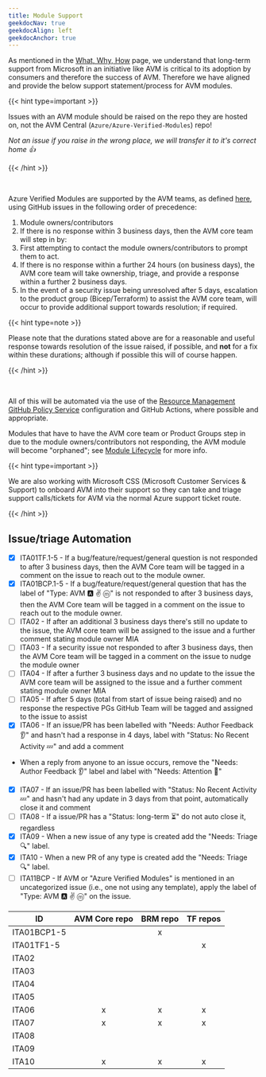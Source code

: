 ```yaml
---
title: Module Support
geekdocNav: true
geekdocAlign: left
geekdocAnchor: true
---
```


As mentioned in the [What, Why, How](/Azure-Verified-Modules/concepts//what-why-how) page, we understand that long-term support from Microsoft in an initiative like AVM is critical to its adoption by consumers and therefore the success of AVM. Therefore we have aligned and provide the below support statement/process for AVM modules.

{{< hint type=important >}}

Issues with an AVM module should be raised on the repo they are hosted on, not the AVM Central (`Azure/Azure-Verified-Modules`) repo!

*Not an issue if you raise in the wrong place, we will transfer it to it's correct home 👍*

{{< /hint >}}

<br>

Azure Verified Modules are supported by the AVM teams, as defined [here](/Azure-Verified-Modules/specs/shared/team-definitions/), using GitHub issues in the following order of precedence:

1. Module owners/contributors
2. If there is no response within 3 business days, then the AVM core team will step in by:
3. First attempting to contact the module owners/contributors to prompt them to act.
4. If there is no response within a further 24 hours (on business days), the AVM core team will take ownership, triage, and provide a response within a further 2 business days.
5. In the event of a security issue being unresolved after 5 days, escalation to the product group (Bicep/Terraform) to assist the AVM core team, will occur to provide additional support towards resolution; if required.

{{< hint type=note >}}

Please note that the durations stated above are for a reasonable and useful response towards resolution of the issue raised, if possible, and **not** for a fix within these durations; although if possible this will of course happen.

{{< /hint >}}

<br>

All of this will be automated via the use of the [Resource Management GitHub Policy Service](https://microsoft.github.io/GitOps/policies/resource-management.html) configuration and GitHub Actions, where possible and appropriate.

Modules that have to have the AVM core team or Product Groups step in due to the module owners/contributors not responding, the AVM module will become "orphaned"; see [Module Lifecycle](/Azure-Verified-Modules/specs/shared/module-lifecycle/) for more info.

{{< hint type=important >}}

We are also working with Microsoft CSS (Microsoft Customer Services & Support) to onboard AVM into their support so they can take and triage support calls/tickets for AVM via the normal Azure support ticket route.

{{< /hint >}}

## Issue/triage Automation

- [x] ITA01TF.1-5 - If a bug/feature/request/general question is not responded to after 3 business days, then the AVM Core team will be tagged in a comment on the issue to reach out to the module owner.
- [x] ITA01BCP.1-5 - If a bug/feature/request/general question that has the label of "Type: AVM 🅰️ ✌️ ⓜ️" is not responded to after 3 business days, then the AVM Core team will be tagged in a comment on the issue to reach out to the module owner.
- [ ] ITA02 - If after an additional 3 business days there's still no update to the issue, the AVM core team will be assigned to the issue and a further comment stating module owner MIA
- [ ] ITA03 - If a security issue not responded to after 3 business days, then the AVM Core team will be tagged in a comment on the issue to nudge the module owner
- [ ] ITA04 - If after a further 3 business days and no update to the issue the AVM core team will be assigned to the issue and a further comment stating module owner MIA
- [ ] ITA05 - If after 5 days (total from start of issue being raised) and no response the respective PGs GitHub Team will be tagged and assigned to the issue to assist
- [x] ITA06 - If an issue/PR has been labelled with "Needs: Author Feedback 👂" and hasn't had a response in 4 days, label with "Status: No Recent Activity 💤" and add a comment
- When a reply from anyone to an issue occurs, remove the "Needs: Author Feedback 👂" label and label with "Needs: Attention 👋"
- [x] ITA07 - If an issue/PR has been labelled with "Status: No Recent Activity 💤" and hasn't had any update in 3 days from that point, automatically close it and comment
- [ ] ITA08 - If a issue/PR has a "Status: long-term ⏳" do not auto close it, regardless
- [x] ITA09 - When a new issue of any type is created add the "Needs: Triage 🔍" label.
- [x] ITA10 - When a new PR of any type is created add the "Needs: Triage 🔍" label.
- [ ] ITA11BCP - If AVM or "Azure Verified Modules" is mentioned in an uncategorized issue (i.e., one not using any template), apply the label of "Type: AVM 🅰️ ✌️ ⓜ️" on the issue.

| ID          | AVM Core repo | BRM repo | TF repos |
|-------------|:-------------:|:--------:|:--------:|
| ITA01BCP1-5 |               |    x     |          |
| ITA01TF1-5  |               |          |    x     |
| ITA02       |               |          |          |
| ITA03       |               |          |          |
| ITA04       |               |          |          |
| ITA05       |               |          |          |
| ITA06       |       x       |    x     |    x     |
| ITA07       |       x       |    x     |    x     |
| ITA08       |               |          |          |
| ITA09       |               |          |          |
| ITA10       |       x       |    x     |    x     |
